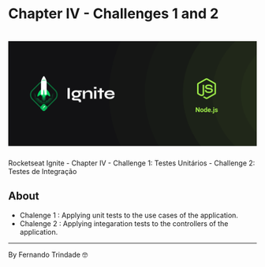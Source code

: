 # Chapter IV - Challenges 1 and 2

<h1 align="center">
    <img src="cover-node.js.png">
</h1>

Rocketseat Ignite - Chapter IV - Challenge 1: Testes Unitários - Challenge 2: Testes de Integração

## About

* Chalenge 1 : Applying unit tests to the use cases of the application.
* Chalenge 2 : Applying integaration tests to the controllers of the application.


---

By Fernando Trindade 🤓

